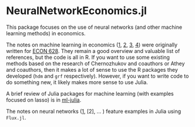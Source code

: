 # NeuralNetworkEconomics.jl

This package focuses on the use of neural networks (and other machine
learning methods) in economics. 

The notes on machine learning in economics ([1](ml-intro.md),
[2](ml-methods.md), [3](ml-doubledebiased.md), [4](mlExamplePKH.md))
were originally written for [ECON
628](https://github.com/ubcecon/ECON628_2018). They remain a good
overview and valuable list of references, but the code is all in R. If
you want to use some existing methods based on the research of
Chernozhukov and coauthors or Athey and coauthors, then it makes a lot
of sense to use the R packages they developed (`hdm` and `grf`
respectively). However, if you want to write code to do something new,
it likely makes more sense to use Julia. 

A brief review of Julia packages for machine learning (with examples
focused on lasso) is in [ml-julia](ml-julia.md).

The notes on neural networks ([1](slp.md), [2], ... ) feature
examples in Julia using `Flux.jl`. 

<!-- ```@index -->
<!-- ``` -->

<!-- ```@autodocs -->
<!-- Modules = [NeuralNetworkEconomics] -->
<!-- ``` -->
